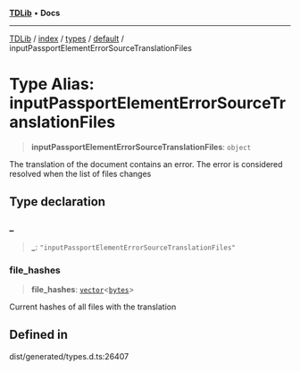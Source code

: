 [**TDLib**](../../../../../../README.md) • **Docs**

***

[TDLib](../../../../../../modules.md) / [index](../../../../../README.md) / [types](../../../README.md) / [default](../README.md) / inputPassportElementErrorSourceTranslationFiles

# Type Alias: inputPassportElementErrorSourceTranslationFiles

> **inputPassportElementErrorSourceTranslationFiles**: `object`

The translation of the document contains an error. The error is considered resolved when the list of files changes

## Type declaration

### \_

> **\_**: `"inputPassportElementErrorSourceTranslationFiles"`

### file\_hashes

> **file\_hashes**: [`vector`](vector.md)\<[`bytes`](bytes.md)\>

Current hashes of all files with the translation

## Defined in

dist/generated/types.d.ts:26407

